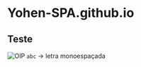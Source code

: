 # Yohen-SPA.github.io
## Teste
![OIP](https://github.com/Yohen-SPA/Yohen-SPA.github.io/assets/162649023/5721f391-e1a5-4bbd-8c18-1c06463ec)
`abc` -> letra monoespaçada
